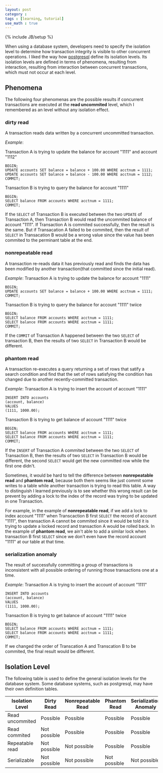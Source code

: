 ```yaml
---
layout: post
category : 
tags : [learning, tutorial]
use_math : true
---
```

{% include JB/setup %}

When using a database system, developers need to specify the isolation level to determine how transaction integrity is visible to other concurrent operations. I liked the way how [postgresql][1] define its isolation levels. Its isolation levels are defined in terms of phenomena, resulting from interaction, resulting from interaction between concurrent transactions, which must not occur at each level.

## **Phenomena**
The following four phenomenas are the possible results if concurrent transactions are executed at the **read uncommited** level, which I remembered as an level without any isolation effect.

### **dirty read**
A transaction reads data written by a concurrent uncommitted transaction.

*Example*:

Transaction A is trying to update the balance for account "1111" and account "1112"

```
BEGIN;
UPDATE accounts SET balance = balance + 100.00 WHERE acctnum = 1111;
UPDATE accounts SET balance = balance - 100.00 WHERE acctnum = 1112;
COMMIT;
```
Transaction B is trying to query the balance for account "1111"

```
BEGIN;
SELECT balance FROM accounts WHERE acctnum = 1111; 
COMMIT;
```
If the `SELECT` of Transaction B is executed between the two `UPDATE` of Transaction A, then Transaction B would read the uncommited balance of account "1111". If Transaction A is commited successfully, then the result is the same. But if Transacation A failed to be commited, then the result of `SELECT` in Transacation B would be a wrong value since the value has been commited to the perminant table at the end. 

### **nonrepeatable read**
A transaction re-reads data it has previously read and finds the data has been modified by another transaction(that committed since the initial read).

*Example*:
Transaction A is trying to update the balance for account "1111"

```
BEGIN;
UPDATE accounts SET balance = balance + 100.00 WHERE acctnum = 1111;
COMMIT;
```
Transaction B is trying to query the balance for account "1111" twiice

```
BEGIN;
SELECT balance FROM accounts WHERE acctnum = 1111; 
SELECT balance FROM accounts WHERE acctnum = 1111; 
COMMIT;
```
If the `COMMIT` of Transaction A happened between the two `SELECT` of transaction B, then the results of two `SELECT` in Transaction B would be different.

### **phantom read**
A transaction re-executes a query returning a set of rows that satify a search condition and find that the set of rows satisfying the condition has changed due to another recently-committed transaction.

*Example*:
Transaction A is trying to insert the account of account "1111"

```
INSERT INTO accounts
(account, balance)
VALUES
(1111, 1000.00);
```
Transaction B is trying to get balance of account "1111" twice

```
BEGIN;
SELECT balance FROM accounts WHERE acctnum = 1111;
SELECT balance FROM accounts WHERE acctnum = 1111;
COMMIT;
```
If the `INSERT` of Transaction A commited between the two `SELECT` of Transaction B, then the results of two `SELECT` in Transaction B would be different, the second `SELECT` would get the new committed row while the first one didn't.

Sometimes, it would be hard to tell the difference between **nonrepeatable read** and **phantom read**, because both them seems like just commit some writes to a table while another transaction is trying to read this table. A way to distinguish I learned previously is to see whether this wrong result can be prevent by adding a lock to the index of the record was trying to be updated in one Transaction.

For example, in the example of **nonrepeatable read**, if we add a lock to index account "1111" when Transcaction B first `SELECT` the record of account "1111", then transaction A cannot be commited since it would be told it is trying to update a locked record and transaction A would be rolled back. In the example of **phantom read**, we ain't able to add a similar lock when transaction B first `SELECT` since we don't even have the record account "1111" at our table at that time.

### **serialization anomaly**
The result of successfully committing a group of transactions is inconsistent with all possible ordering of running those transactions one at a time.

*Example*:
Transaction A is trying to insert the account of account "1111"

```
INSERT INTO accounts
(account, balance)
VALUES
(1111, 1000.00);
```
Transaction B is trying to get balance of account "1111" twice

```
BEGIN;
SELECT balance FROM accounts WHERE acctnum = 1111;
SELECT balance FROM accounts WHERE acctnum = 1111;
COMMIT;
```
If we changed the order of Transcation A and Transcation B to be commited, the final result would be different.

## **Isolation Level**
The following table is used to define the general isolation levels for the database system. Some database systems, such as postgresql, may have their own definition tables.

| Isolation Level  | Dirty Read | Nonrepeatable Read | Phantom Read | Serialization Anomaly |
|---|---|---|---|---|
| Read uncommited | Possible | Possible | Possible | Possible |
| Read commited | Not possible | Possible | Possible | Possible |
| Repeatable read | Not possible | Not possible | Possible | Possible |
| Serializable | Not possible | Not possible | Not possible | Not possible |


[1]: https://www.postgresql.org/docs/9.5/transaction-iso.html
